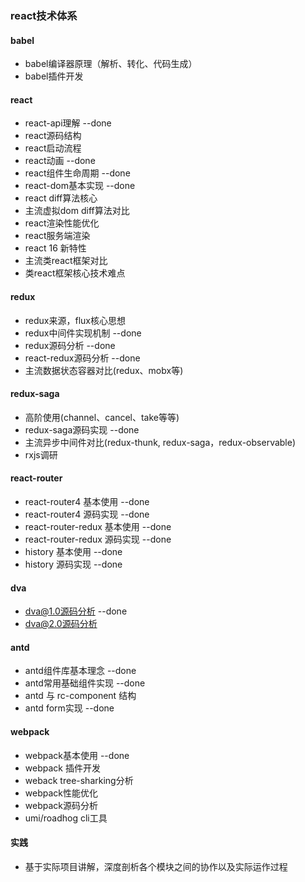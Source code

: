 ### react技术体系

#### babel

- babel编译器原理（解析、转化、代码生成）
- babel插件开发

#### react

- react-api理解 --done
- react源码结构
- react启动流程 
- react动画 --done
- react组件生命周期 --done
- react-dom基本实现 --done
- react diff算法核心
- 主流虚拟dom diff算法对比
- react渲染性能优化
- react服务端渲染
- react 16 新特性
- 主流类react框架对比
- 类react框架核心技术难点

#### redux

- redux来源，flux核心思想
- redux中间件实现机制 --done
- redux源码分析 --done
- react-redux源码分析 --done
- 主流数据状态容器对比(redux、mobx等)

#### redux-saga

- 高阶使用(channel、cancel、take等等)
- redux-saga源码实现 --done
- 主流异步中间件对比(redux-thunk, redux-saga，redux-observable)
- rxjs调研


#### react-router

- react-router4 基本使用 --done
- react-router4 源码实现 --done
- react-router-redux 基本使用 --done
- react-router-redux 源码实现 --done
- history 基本使用 --done
- history 源码实现 --done

#### dva

- dva@1.0源码分析 --done
- dva@2.0源码分析

#### antd

- antd组件库基本理念 --done
- antd常用基础组件实现 --done
- antd 与 rc-component 结构
- antd form实现 --done

#### webpack

- webpack基本使用 --done
- webpack 插件开发
- weback tree-sharking分析
- webpack性能优化
- webpack源码分析
- umi/roadhog cli工具


#### 实践

- 基于实际项目讲解，深度剖析各个模块之间的协作以及实际运作过程